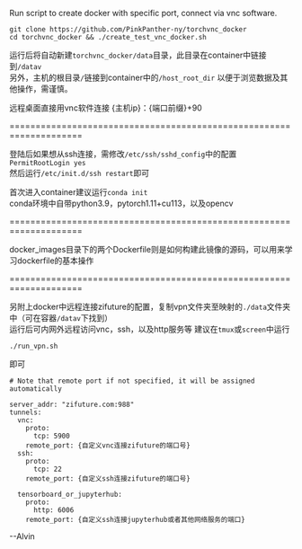 Run script to create docker with specific port, connect via vnc software.  
  
```
git clone https://github.com/PinkPanther-ny/torchvnc_docker  
cd torchvnc_docker && ./create_test_vnc_docker.sh  
```
  
运行后将自动新建```torchvnc_docker/data```目录，此目录在container中链接到```/datav```  
另外，主机的根目录```/```链接到container中的```/host_root_dir```
以便于浏览数据及其他操作，需谨慎。  
  
远程桌面直接用vnc软件连接 {主机ip}：{端口前缀}+90  
  
====================================================================  
  
登陆后如果想从ssh连接，需修改```/etc/ssh/sshd_config```中的配置  
```PermitRootLogin yes  ```  
然后运行```/etc/init.d/ssh restart```即可  
  
首次进入container建议运行```conda init```  
conda环境中自带python3.9，pytorch1.11+cu113，以及opencv  
  
====================================================================  
  
docker_images目录下的两个Dockerfile则是如何构建此镜像的源码，可以用来学习dockerfile的基本操作  
  
====================================================================  
  
另附上docker中远程连接zifuture的配置，复制vpn文件夹至映射的```./data```文件夹中（可在容器```/datav```下找到）  
运行后可内网外远程访问vnc，ssh，以及http服务等
建议在```tmux```或```screen```中运行
```
./run_vpn.sh
```
即可  
 
```
# Note that remote port if not specified, it will be assigned automatically

server_addr: "zifuture.com:988"  
tunnels:  
  vnc:  
    proto:  
      tcp: 5900  
    remote_port: {自定义vnc连接zifuture的端口号}  
  ssh:  
    proto:  
      tcp: 22  
    remote_port: {自定义ssh连接zifuture的端口号}  
  
  tensorboard_or_jupyterhub:  
    proto:  
      http: 6006  
    remote_port: {自定义ssh连接jupyterhub或者其他网络服务的端口}  
```
  
--Alvin  
  
